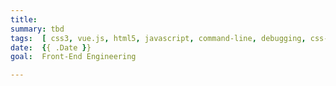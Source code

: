 ```yaml
---
title: 
summary: tbd
tags:  [ css3, vue.js, html5, javascript, command-line, debugging, css-grid, editor, hugo, flinto, html, parcel, sketch ]
date:  {{ .Date }}
goal:  Front-End Engineering

---
```


